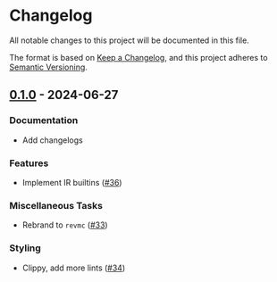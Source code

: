 # Changelog

All notable changes to this project will be documented in this file.

The format is based on [Keep a Changelog](https://keepachangelog.com/en/1.1.0/),
and this project adheres to [Semantic Versioning](https://semver.org/spec/v2.0.0.html).

## [0.1.0](https://github.com/paradigmxyz/revmc/releases/tag/v0.1.0) - 2024-06-27

### Documentation

- Add changelogs

### Features

- Implement IR builtins ([#36](https://github.com/paradigmxyz/revmc/issues/36))

### Miscellaneous Tasks

- Rebrand to `revmc` ([#33](https://github.com/paradigmxyz/revmc/issues/33))

### Styling

- Clippy, add more lints ([#34](https://github.com/paradigmxyz/revmc/issues/34))

<!-- generated by git-cliff -->
